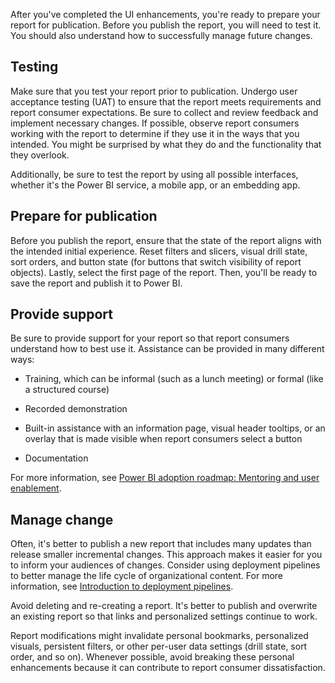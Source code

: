 After you've completed the UI enhancements, you're ready to prepare your report for publication. Before you publish the report, you will need to test it. You should also understand how to successfully manage future changes.

## Testing

Make sure that you test your report prior to publication. Undergo user acceptance testing (UAT) to ensure that the report meets requirements and report consumer expectations. Be sure to collect and review feedback and implement necessary changes. If possible, observe report consumers working with the report to determine if they use it in the ways that you intended. You might be surprised by what they do and the functionality that they overlook.

Additionally, be sure to test the report by using all possible interfaces, whether it's the Power BI service, a mobile app, or an embedding app.

## Prepare for publication

Before you publish the report, ensure that the state of the report aligns with the intended initial experience. Reset filters and slicers, visual drill state, sort orders, and button state (for buttons that switch visibility of report objects). Lastly, select the first page of the report. Then, you'll be ready to save the report and publish it to Power BI.

## Provide support

Be sure to provide support for your report so that report consumers understand how to best use it. Assistance can be provided in many different ways:

-   Training, which can be informal (such as a lunch meeting) or formal (like a structured course)

-   Recorded demonstration

-   Built-in assistance with an information page, visual header tooltips, or an overlay that is made visible when report consumers select a button

-   Documentation

For more information, see [Power BI adoption roadmap: Mentoring and user enablement](/power-bi/guidance/powerbi-adoption-roadmap-mentoring-and-user-enablement/?azure-portal=true).

## Manage change

Often, it's better to publish a new report that includes many updates than release smaller incremental changes. This approach makes it easier for you to inform your audiences of changes. Consider using deployment pipelines to better manage the life cycle of organizational content. For more information, see [Introduction to deployment pipelines](/power-bi/create-reports/deployment-pipelines-overview/?azure-portal=true).

Avoid deleting and re-creating a report. It's better to publish and overwrite an existing report so that links and personalized settings continue to work.

Report modifications might invalidate personal bookmarks, personalized visuals, persistent filters, or other per-user data settings (drill state, sort order, and so on). Whenever possible, avoid breaking these personal enhancements because it can contribute to report consumer dissatisfaction.


